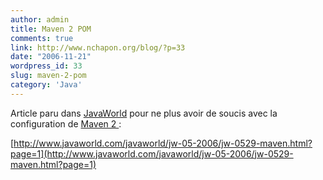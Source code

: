 ```yaml
---
author: admin
title: Maven 2 POM
comments: true
link: http://www.nchapon.org/blog/?p=33
date: "2006-11-21"
wordpress_id: 33
slug: maven-2-pom
category: 'Java'
---
```


Article paru dans [JavaWorld](http://www.javaworld.com/) pour ne plus avoir de soucis avec la configuration de [Maven 2 ](http://maven.apache.org/):

[http://www.javaworld.com/javaworld/jw-05-2006/jw-0529-maven.html?page=1](http://www.javaworld.com/javaworld/jw-05-2006/jw-0529-maven.html?page=1)
